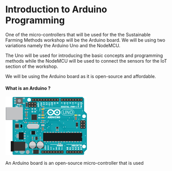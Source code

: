 # Introduction to Arduino Programming

One of the micro-controllers that will be used for the the Sustainable Farming Methods workshop will be the Arduino board. We will be using two variations namely the Arduino Uno and the NodeMCU.  
  
The Uno will be used for introducing the basic concepts and programming methods while the NodeMCU will be used to connect the sensors for the IoT section of the workshop.  
  
We will be using the Arduino board as it is open-source and affordable.

#### What is an Arduino ?

![Arduino Uno \(arduino.cc\)](.gitbook/assets/arduino-uno.png)

An Arduino board is an open-source micro-controller that is used 

